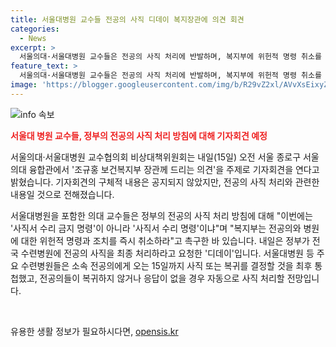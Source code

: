 ```yaml
---
title: 서울대병원 교수들 전공의 사직 디데이 복지장관에 의견 회견
categories:
  - News
excerpt: >
  서울의대·서울대병원 교수들은 전공의 사직 처리에 반발하며, 복지부에 위헌적 명령 취소를 촉구했다. 내일 서울의대에서는 조규홍 보건복지부 장관께 드리는 의견을 주제로 기자회견을 개최할 예정이다. 주요 수련병원들은 전공의들에게 사직 또는 복귀를 결정할 것을 최후 통첩하고, 응답이 없을 경우 자동으로 사직 처리할 예정이다. (사진=)
feature_text: >
  서울의대·서울대병원 교수들은 전공의 사직 처리에 반발하며, 복지부에 위헌적 명령 취소를 촉구했다. 내일 서울의대에서는 조규홍 보건복지부 장관께 드리는 의견을 주제로 기자회견을 개최할 예정이다. 주요 수련병원들은 전공의들에게 사직 또는 복귀를 결정할 것을 최후 통첩하고, 응답이 없을 경우 자동으로 사직 처리할 예정이다. (사진=)
image: 'https://blogger.googleusercontent.com/img/b/R29vZ2xl/AVvXsEixyZcFfHzMRdzZMjFBmAUKJYCLCGyLL1o632UiGVXcaFdKo_bkvkuCioo0uUKlGfBVcT3P84aROyZIXSBEx3Aw5nCQ3pTgDom1WDC4m8eifvWiAmWEEVb4x6G_l8C0QH225ldMjyaFvpxGEBGNO37VmDTDMHGhJPq73UglMfDca1-0aw/s1600/blogspot.png'
---
```


<p><img src="https://blogger.googleusercontent.com/img/b/R29vZ2xl/AVvXsEixyZcFfHzMRdzZMjFBmAUKJYCLCGyLL1o632UiGVXcaFdKo_bkvkuCioo0uUKlGfBVcT3P84aROyZIXSBEx3Aw5nCQ3pTgDom1WDC4m8eifvWiAmWEEVb4x6G_l8C0QH225ldMjyaFvpxGEBGNO37VmDTDMHGhJPq73UglMfDca1-0aw/s1600/blogspot.png" alt="info 속보" /></p>

<p><b><span style="color: #ee2323;">서울대 병원 교수들, 정부의 전공의 사직 처리 방침에 대해 기자회견 예정</span></b></p>

<p>서울의대·서울대병원 교수협의회 비상대책위원회는 내일(15일) 오전 서울 종로구 서울의대 융합관에서 '조규홍 보건복지부 장관께 드리는 의견'을 주제로 기자회견을 연다고 밝혔습니다. 기자회견의 구체적 내용은 공지되지 않았지만, 전공의 사직 처리와 관련한 내용일 것으로 전해졌습니다.</p>

<p>서울대병원을 포함한 의대 교수들은 정부의 전공의 사직 처리 방침에 대해 "이번에는 '사직서 수리 금지 명령'이 아니라 '사직서 수리 명령'이냐"며 "복지부는 전공의와 병원에 대한 위헌적 명령과 조치를 즉시 취소하라"고 촉구한 바 있습니다. 내일은 정부가 전국 수련병원에 전공의 사직을 최종 처리하라고 요청한 '디데이'입니다. 서울대병원 등 주요 수련병원들은 소속 전공의에게 오는 15일까지 사직 또는 복귀를 결정할 것을 최후 통첩했고, 전공의들이 복귀하지 않거나 응답이 없을 경우 자동으로 사직 처리할 전망입니다.</p>

<p data-ke-size="size16">&nbsp;</p>
유용한 생활 정보가 필요하시다면, <a href="https://opensis.kr" rel="dofollow">opensis.kr</a>


